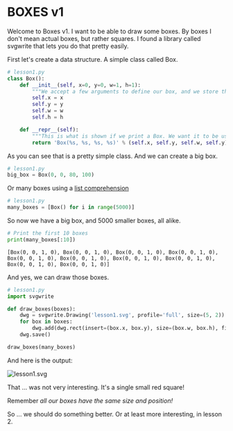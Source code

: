 # BOXES v1

Welcome to Boxes v1. I want to be able to draw some boxes. By boxes I don't mean actual boxes,
but rather squares. I found a library called svgwrite that lets you do that pretty easily.

First let's create a data structure. A simple class called Box.

```python
# lesson1.py
class Box():
    def __init__(self, x=0, y=0, w=1, h=1):
        """We accept a few arguments to define our box, and we store them."""
        self.x = x
        self.y = y
        self.w = w
        self.h = h

    def __repr__(self):
        """This is what is shown if we print a Box. We want it to be useful."""
        return 'Box(%s, %s, %s, %s)' % (self.x, self.y, self.w, self.y)


```

As you can see that is a pretty simple class. And we can create a big box.

```python
# lesson1.py
big_box = Box(0, 0, 80, 100)

```

Or many boxes using a [list comprehension](https://docs.python.org/3/tutorial/datastructures.html#list-comprehensions)

```python
# lesson1.py
many_boxes = [Box() for i in range(5000)]

```

So now we have a big box, and 5000 smaller boxes, all alike.

```python
# Print the first 10 boxes
print(many_boxes[:10])
```

```
[Box(0, 0, 1, 0), Box(0, 0, 1, 0), Box(0, 0, 1, 0), Box(0, 0, 1, 0), Box(0, 0, 1, 0), Box(0, 0, 1, 0), Box(0, 0, 1, 0), Box(0, 0, 1, 0), Box(0, 0, 1, 0), Box(0, 0, 1, 0)]
```

And yes, we can draw those boxes.

```python
# lesson1.py
import svgwrite

def draw_boxes(boxes):
    dwg = svgwrite.Drawing('lesson1.svg', profile='full', size=(5, 2))
    for box in boxes:
        dwg.add(dwg.rect(insert=(box.x, box.y), size=(box.w, box.h), fill='red'))
    dwg.save()

draw_boxes(many_boxes)

```
And here is the output:

![lesson1.svg](lesson1.svg)

That ... was not very interesting. It's a single small red square!

Remember *all our boxes have the same size and position!*

So ... we should do something better. Or at least more interesting, in lesson 2.
